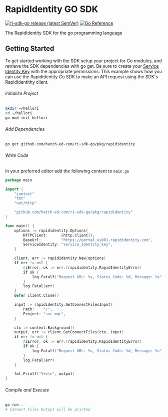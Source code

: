 # RapidIdentity GO SDK

[![ri-sdk-go release (latest SemVer)](https://img.shields.io/github/v/release/hatch-ed-com/ri-sdk-go?sort=semver)](https://github.com/hatch-ed-com/ri-sdk-go/releases)
[![Go Reference](https://img.shields.io/static/v1?label=godoc&message=reference&color=blue)](https://pkg.go.dev/github.com/hatch-ed-com/ri-sdk-go/pkg/rapididentity)

The RapidIdentity SDK for the go programming language

## Getting Started

To get started working with the SDK setup your project for Go modules, and retrieve the SDK dependencies with go
get. Be sure to create your [Service Identity Key][1] with the appropriate permissions.
This example shows how you can use the RapidIdentity Go SDK to make an API request using the SDK's
RapidIdentithy client.

[1]: https://help.rapididentity.com/docs/service-identities-in-rapididentity

###### Initialize Project

```sh
mkdir ~/hellori
cd ~/hellori
go mod init hellori
```

###### Add Dependencies

```sh
go get github.com/hatch-ed-com/ri-sdk-go/pkg/rapididentity
```

###### Write Code

In your preferred editor add the following content to `main.go`

```go
package main

import (
	"context"
	"fmt"
	"net/http"

	"github.com/hatch-ed-com/ri-sdk-go/pkg/rapididentity"
)

func main() {
	options := rapididentity.Options{
		HTTPClient:      &http.Client{},
		BaseUrl:         "https://portal.us001-rapididentity.com",
		ServiceIdentity: "service_identity_key",
	}

	client, err := rapididentity.New(options)
	if err != nil {
		riError, ok := err.(rapididentity.RapidIdentityError)
		if ok {
			log.Fatalf("Request URL: %s, Status Code: %d, Message: %s", riError.ReqUrl, riError.Code, riError.Message)
		}
		log.Fatal(err)
	}
	defer client.Close()

	input := rapididentity.GetConnectFilesInput{
		Path:    "/",
		Project: "sec_mgr",
	}

	ctx := context.Background()
	output, err := client.GetConnectFiles(ctx, input)
	if err != nil {
		riError, ok := err.(rapididentity.RapidIdentityError)
		if ok {
			log.Fatalf("Request URL: %s, Status Code: %d, Message: %s", riError.ReqUrl, riError.Code, riError.Message)
		}
		log.Fatal(err)
	}

	fmt.Printf("%+v\n", output)
}
```

###### Compile and Execute

```sh
go run .
# Connect Files Output will be printed
```
